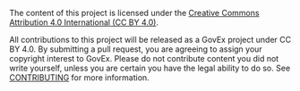 The content of this project is licensed under the [Creative Commons Attribution 4.0 International (CC BY 4.0)](https://creativecommons.org/licenses/by/4.0/).

All contributions to this project will be released as a GovEx project under CC BY 4.0. By submitting a pull request, you are agreeing to assign your copyright interest to GovEx. Please do not contribute content you did not write yourself, unless you are certain you have the legal ability to do so. See [CONTRIBUTING](https://github.com/govex/open-data-portal-requirements/blob/master/CONTRIBUTING.md) for more information.
